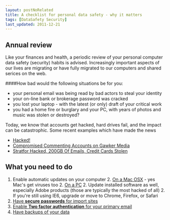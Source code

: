 ```yaml
---
layout: postNoRelated
title: A checklist for personal data safety - why it matters
tags: [DataSafety Security]
last_updated: 2011-12-21
---
```


## Annual review
Like your finances and health, a periodic review of your personal computer data safety (security) habits is advised. Increasingly important aspects of our lives are migrating or have fully migrated to our computers and shared serices on the web. 

####How bad would the following situations be for you:

* your personal email was being read by bad actors to steal your identity
* your on-line bank or brokerage password was cracked
* you lost your laptop - with the latest (or only) draft of your critical work
* you had a home fire or burglary and your PC, with years of photos and music was stolen or destroyed?

Today, we know that accounts get hacked, hard drives fail, and the impact can be catastrophic. Some recent examples which have made the news

* [Hacked!](http://www.theatlantic.com/magazine/archive/2011/11/hacked/8673/) 
* [Compromised Commenting Accounts on Gawker Media](http://lifehacker.com/5712785/)
* [Stratfor Hacked, 200GB Of Emails, Credit Cards Stolen](http://www.zerohedge.com/news/stratfor-hacked-200gb-emails-credit-cards-stolen-client-list-released-includes-mf-global-rockef)

## What you need to do
1. Enable automatic updates on your computer
    2. [On a Mac OSX](http://support.apple.com/kb/ht1338) - yes Mac's get viruses too
    2. [On a PC](http://windows.microsoft.com/en-US/windows/help/windows-update)
    2. Update installed software as well, especially Adobe products (those are typically the most hacked of all)
    2. If you're still using IE6, upgrade or move to Chrome, Firefox, or Safari
1. [Have **secure passwords** for import sites](/2011/12/21/Passwords/)
1. [Enable **Two factor authentication** for your primary email](/2011/12/21/Email/)
1. [Have backups of your data](/2011/12/21/Backups/)
